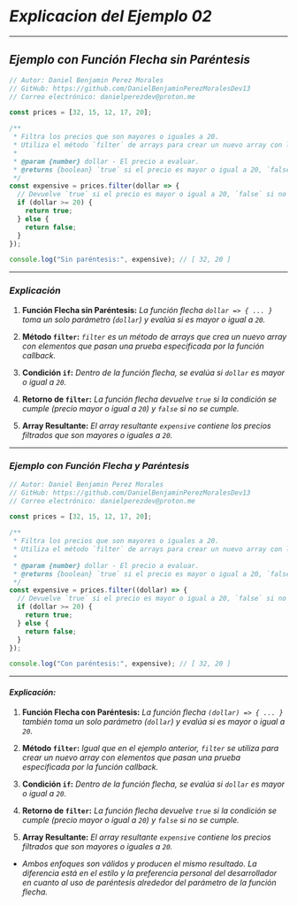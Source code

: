 <!-- Autor: Daniel Benjamin Perez Morales -->
<!-- GitHub: https://github.com/DanielBenjaminPerezMoralesDev13 -->
<!-- Gitlab: https://gitlab.com/DanielBenjaminPerezMoralesDev13 -->
<!-- Correo electrónico: danielperezdev@proton.me -->

# ***Explicacion del Ejemplo 02***

---

## ***Ejemplo con Función Flecha sin Paréntesis***

```javascript
// Autor: Daniel Benjamin Perez Morales
// GitHub: https://github.com/DanielBenjaminPerezMoralesDev13
// Correo electrónico: danielperezdev@proton.me

const prices = [32, 15, 12, 17, 20];

/**
 * Filtra los precios que son mayores o iguales a 20.
 * Utiliza el método `filter` de arrays para crear un nuevo array con los precios filtrados.
 *
 * @param {number} dollar - El precio a evaluar.
 * @returns {boolean} `true` si el precio es mayor o igual a 20, `false` si no lo es.
 */
const expensive = prices.filter(dollar => {
  // Devuelve `true` si el precio es mayor o igual a 20, `false` si no lo es.
  if (dollar >= 20) {
    return true;
  } else {
    return false;
  }
});

console.log("Sin paréntesis:", expensive); // [ 32, 20 ]
```

---

### ***Explicación***

1. **Función Flecha sin Paréntesis:** *La función flecha `dollar => { ... }` toma un solo parámetro (`dollar`) y evalúa si es mayor o igual a `20`.*

2. **Método `filter`:** *`filter` es un método de arrays que crea un nuevo array con elementos que pasan una prueba especificada por la función callback.*

3. **Condición `if`:** *Dentro de la función flecha, se evalúa si `dollar` es mayor o igual a `20`.*

4. **Retorno de `filter`:** *La función flecha devuelve `true` si la condición se cumple (precio mayor o igual a `20`) y `false` si no se cumple.*

5. **Array Resultante:** *El array resultante `expensive` contiene los precios filtrados que son mayores o iguales a `20`.*

---

### ***Ejemplo con Función Flecha y Paréntesis***

```javascript
// Autor: Daniel Benjamin Perez Morales
// GitHub: https://github.com/DanielBenjaminPerezMoralesDev13
// Correo electrónico: danielperezdev@proton.me

const prices = [32, 15, 12, 17, 20];

/**
 * Filtra los precios que son mayores o iguales a 20.
 * Utiliza el método `filter` de arrays para crear un nuevo array con los precios filtrados.
 *
 * @param {number} dollar - El precio a evaluar.
 * @returns {boolean} `true` si el precio es mayor o igual a 20, `false` si no lo es.
 */
const expensive = prices.filter((dollar) => {
  // Devuelve `true` si el precio es mayor o igual a 20, `false` si no lo es.
  if (dollar >= 20) {
    return true;
  } else {
    return false;
  }
});

console.log("Con paréntesis:", expensive); // [ 32, 20 ]
```

---

#### ***Explicación:***

1. **Función Flecha con Paréntesis:** *La función flecha `(dollar) => { ... }` también toma un solo parámetro (`dollar`) y evalúa si es mayor o igual a `20`.*

2. **Método `filter`:** *Igual que en el ejemplo anterior, `filter` se utiliza para crear un nuevo array con elementos que pasan una prueba especificada por la función callback.*

3. **Condición `if`:** *Dentro de la función flecha, se evalúa si `dollar` es mayor o igual a `20`.*

4. **Retorno de `filter`:** *La función flecha devuelve `true` si la condición se cumple (precio mayor o igual a `20`) y `false` si no se cumple.*

5. **Array Resultante:** *El array resultante `expensive` contiene los precios filtrados que son mayores o iguales a `20`.*

- *Ambos enfoques son válidos y producen el mismo resultado. La diferencia está en el estilo y la preferencia personal del desarrollador en cuanto al uso de paréntesis alrededor del parámetro de la función flecha.*
